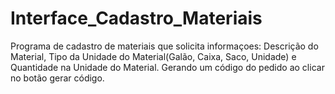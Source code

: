 # Interface_Cadastro_Materiais
Programa de cadastro de materiais que solicita informaçoes: Descrição do Material, Tipo da Unidade do Material(Galão, Caixa, Saco, Unidade) e Quantidade na Unidade do Material. Gerando um código do pedido ao clicar no botão gerar código.
